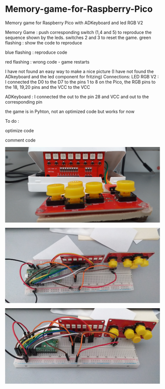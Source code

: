 # Memory-game-for-Raspberry-Pico
Memory game for Raspberry Pico with ADKeyboard and led RGB V2

Memory Game : push corresponding switch (1,4 and 5) to reproduce the sequence shown by the leds.
switches 2 and 3 to reset the game.
green flashing : show the code to reproduce

blue flashing : reproduce code

red flashing : wrong code - game restarts

I have not found an easy way to make a nice picture (I have not found the ADkeyboard and the led component for fritzing)
Connections:
LED RGB V2 : I connected the D0 to the D7 to the pins 1 to 8 on the Pico, the RGB pins to the 18, 19,20 pins and the VCC to the VCC

ADKeyboard :  I connected the out to the pin 28 and VCC and out to the corresponding pin


the game is in Pyhton, not an optimized code but works for now

To do :

optimize code

comment code


![raw final](20210408_141254.jpg)

![image_on_breadboard 1](20210406_182146.jpg)

![image_on_breadboard 1](20210406_182152.jpg)
